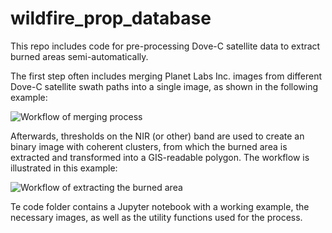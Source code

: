 # wildfire_prop_database
This repo includes code for pre-processing Dove-C satellite data to extract burned areas semi-automatically. 


The first step often includes merging Planet Labs Inc. images from different Dove-C satellite swath paths into a single image, as shown in the following example:

![Workflow of merging process](../imgs_readme/workflow_merge.png)

Afterwards, thresholds on the NIR (or other) band are used to create an binary image with coherent clusters, from which the burned area is extracted and transformed into a GIS-readable polygon. 
The workflow is illustrated in this example:

![Workflow of extracting the burned area](../imgs_readme/workflow_image_to_polygon.png)

Te code folder contains a Jupyter notebook with a working example, the necessary images, as well as the utility functions used for the process.
